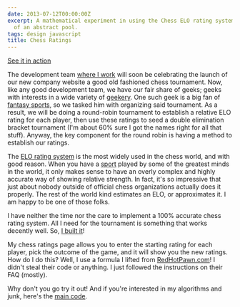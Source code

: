 ```yaml
---
date: 2013-07-12T00:00:00Z
excerpt: A mathematical experiment in using the Chess ELO rating system for the comparison
  of an abstract pool.
tags: design javascript
title: Chess Ratings
---
```


<amp-img width="524" height="485" layout="responsive" src="//labs.tomasino.org/assets/images/chess-rating.png" alt="Chess Ratings"></amp-img>

[See it in action][]

The development team [where I work][] will soon be celebrating the
launch of our new company website a good old fashioned chess tournament.
Now, like any good development team, we have our fair share of geeks;
geeks with interests in a wide variety of [geekery][]. One such geek is
a big fan of [fantasy sports][], so we tasked him with organizing said
tournament. As a result, we will be doing a round-robin tournament to
establish a relative ELO rating for each player, then use these ratings
to seed a double elimination bracket tournament (I'm about 60% sure I
got the names right for all that stuff). Anyway, the key component for
the round robin is having a method to establish our ratings.

The [ELO rating system][] is the most widely used in the chess world,
and with good reason. When you have a [sport][] played by some of the
greatest minds in the world, it only makes sense to have an overly
complex and highly accurate way of showing relative strength. In fact,
it's so impressive that just about nobody outside of official chess
organizations actually does it properly. The rest of the world kind
estimates an ELO, or approximates it. I am happy to be one of those
folks.

I have neither the time nor the care to implement a 100% accurate chess
rating system. All I need for the tournament is something that works
decently well. So, [I built it][]!

My chess ratings page allows you to enter the starting rating for each
player, pick the outcome of the game, and it will show you the new
ratings. How do I do this? Well, I use a formula I lifted from
[RedHotPawn.com][]! I didn't steal their code or anything. I just
followed the instructions on their FAQ (mostly).

Why don't you go try it out! And if you're interested in my algorithms
and junk, here's the [main code].

  [Chess Rating]: //labs.tomasino.org/assets/images/chess-rating.png
  [See it in action]: //github.com/jamestomasino/chessrating/
  [where I work]: //gsw-w.com "GSW Worldwide"
  [geekery]: //www.gotmead.com/ "Got Mead?"
  [fantasy sports]: //deadspin.com/5865635/fantasy-curling-is-a-real-thing-and-it-is-glorious
    "Fantasy Curling"
  [ELO rating system]: //en.wikipedia.org/wiki/Elo_rating_system
    "ELO Rating System"
  [sport]: //www.chess.com/article/view/is-chess-a-sport
    "Is Chess a Sport?"
  [I built it]: //github.com/jamestomasino/chessrating/
    "Chess Ratings"
  [RedHotPawn.com]: //RedHotPawn.com "Red Hot Pawn"
  [main code]: //github.com/jamestomasino/chessrating/blob/master/sjs/main.js
